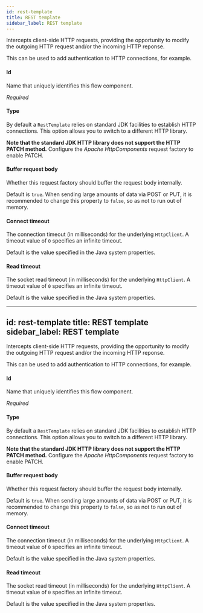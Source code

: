 ```yaml
---
id: rest-template
title: REST template
sidebar_label: REST template
---
```


Intercepts client-side HTTP requests, providing the opportunity to modify the outgoing HTTP request and/or the incoming HTTP reponse.

This can be used to add authentication to HTTP connections, for example.

#### Id
Name that uniquely identifies this flow component.

<i>Required</i>

#### Type
By default a <code>RestTemplate</code> relies on standard JDK facilities to establish HTTP connections. This option allows you to switch to a different HTTP library.

<b>Note that the standard JDK HTTP library does not support the HTTP PATCH method.</b> Configure the <i>Apache HttpComponents</i> request factory to enable PATCH.

#### Buffer request body
Whether this request factory should buffer the request body internally.

Default is <code>true</code>. When sending large amounts of data via POST or PUT, it is recommended to change this property to <code>false</code>, so as not to run out of memory.

#### Connect timeout
The connection timeout (in milliseconds) for the underlying <code>HttpClient</code>. A timeout value of <code>0</code> specifies an infinite timeout.

Default is the value specified in the Java system properties.

#### Read timeout
The socket read timeout (in milliseconds) for the underlying <code>HttpClient</code>. A timeout value of <code>0</code> specifies an infinite timeout.

Default is the value specified in the Java system properties.

---
id: rest-template
title: REST template
sidebar_label: REST template
---

Intercepts client-side HTTP requests, providing the opportunity to modify the outgoing HTTP request and/or the incoming HTTP reponse.

This can be used to add authentication to HTTP connections, for example.

#### Id
Name that uniquely identifies this flow component.

<i>Required</i>

#### Type
By default a <code>RestTemplate</code> relies on standard JDK facilities to establish HTTP connections. This option allows you to switch to a different HTTP library.

<b>Note that the standard JDK HTTP library does not support the HTTP PATCH method.</b> Configure the <i>Apache HttpComponents</i> request factory to enable PATCH.

#### Buffer request body
Whether this request factory should buffer the request body internally.

Default is <code>true</code>. When sending large amounts of data via POST or PUT, it is recommended to change this property to <code>false</code>, so as not to run out of memory.

#### Connect timeout
The connection timeout (in milliseconds) for the underlying <code>HttpClient</code>. A timeout value of <code>0</code> specifies an infinite timeout.

Default is the value specified in the Java system properties.

#### Read timeout
The socket read timeout (in milliseconds) for the underlying <code>HttpClient</code>. A timeout value of <code>0</code> specifies an infinite timeout.

Default is the value specified in the Java system properties.

